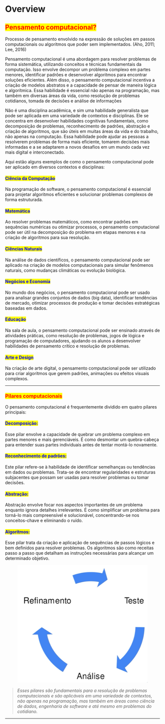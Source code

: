 # Overview

## <mark style="color:red;">Pensamento computacional?</mark>

Processo de pensamento envolvido na expressão de soluções em passos computacionais ou algoritmos que poder sem implementados. (Aho, 2011; Lee, 2016)

Pensamento computacional é uma abordagem para resolver problemas de forma sistemática, utilizando conceitos e técnicas fundamentais da computação. Isso envolve decompor um problema complexo em partes menores, identificar padrões e desenvolver algoritmos para encontrar soluções eficientes. Além disso, o pensamento computacional incentiva a criação de modelos abstratos e a capacidade de pensar de maneira lógica e algorítmica. Essa habilidade é essencial não apenas na programação, mas também em diversas áreas da vida, como resolução de problemas cotidianos, tomada de decisões e análise de informações

Não é uma disciplina acadêmica, e sim uma habilidade generalista que pode ser aplicada em uma variedade de contextos e disciplinas. Ele se concentra em desenvolver habilidades cognitivas fundamentais, como decomposição de problemas, reconhecimento de padrões, abstração e criação de algoritmos, que são úteis em muitas áreas da vida e do trabalho, não apenas na computação. Essa habilidade pode ajudar as pessoas a resolverem problemas de forma mais eficiente, tomarem decisões mais informadas e a se adaptarem a novos desafios em um mundo cada vez mais digital e interconectado.

Aqui estão alguns exemplos de como o pensamento computacional pode ser aplicado em diversos contextos e disciplinas:

#### <mark style="color:blue;">**Ciência da Computação**</mark>&#x20;

Na programação de software, o pensamento computacional é essencial para projetar algoritmos eficientes e solucionar problemas complexos de forma estruturada.

#### <mark style="color:blue;">**Matemática**</mark>

&#x20;Ao resolver problemas matemáticos, como encontrar padrões em sequências numéricas ou otimizar processos, o pensamento computacional pode ser útil na decomposição do problema em etapas menores e na criação de algoritmos para sua resolução.

#### <mark style="color:blue;">**Ciências Naturais**</mark>

Na análise de dados científicos, o pensamento computacional pode ser aplicado na criação de modelos computacionais para simular fenômenos naturais, como mudanças climáticas ou evolução biológica.

#### <mark style="color:blue;">**Negócios e Economia**</mark>&#x20;

No mundo dos negócios, o pensamento computacional pode ser usado para analisar grandes conjuntos de dados (big data), identificar tendências de mercado, otimizar processos de produção e tomar decisões estratégicas baseadas em dados.

#### <mark style="color:blue;">**Educação**</mark>&#x20;

Na sala de aula, o pensamento computacional pode ser ensinado através de atividades práticas, como resolução de problemas, jogos de lógica e programação de computadores, ajudando os alunos a desenvolver habilidades de pensamento crítico e resolução de problemas.

#### <mark style="color:blue;">**Arte e Design**</mark>&#x20;

Na criação de arte digital, o pensamento computacional pode ser utilizado para criar algoritmos que gerem padrões, animações ou efeitos visuais complexos.

***

### <mark style="color:red;">Pilares computacionais</mark>

O pensamento computacional é frequentemente dividido em quatro pilares principais:

#### <mark style="color:blue;">**Decomposição:**</mark>&#x20;

Esse pilar envolve a capacidade de quebrar um problema complexo em partes menores e mais gerenciáveis. É como desmontar um quebra-cabeça para entender suas partes individuais antes de tentar montá-lo novamente.

#### <mark style="color:blue;">**Reconhecimento de padrões:**</mark>&#x20;

Este pilar refere-se à habilidade de identificar semelhanças ou tendências em dados ou problemas. Trata-se de encontrar regularidades e estruturas subjacentes que possam ser usadas para resolver problemas ou tomar decisões.

#### <mark style="color:blue;">**Abstração:**</mark>&#x20;

Abstração envolve focar nos aspectos importantes de um problema enquanto ignora detalhes irrelevantes. É como simplificar um problema para torná-lo mais compreensível e solucionável, concentrando-se nos conceitos-chave e eliminando o ruído.

#### <mark style="color:blue;">**Algoritmos:**</mark>&#x20;

Esse pilar trata da criação e aplicação de sequências de passos lógicos e bem definidos para resolver problemas. Os algoritmos são como receitas passo a passo que detalham as instruções necessárias para alcançar um determinado objetivo.

<figure><img src=".gitbook/assets/image (4) (1).png" alt=""><figcaption></figcaption></figure>

> _Esses pilares são fundamentais para a resolução de problemas computacionais e são aplicáveis em uma variedade de contextos, não apenas na programação, mas também em áreas como ciência de dados, engenharia de software e até mesmo em problemas do cotidiano._

***
